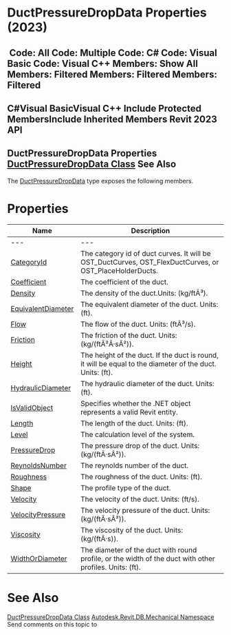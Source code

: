 # DuctPressureDropData Properties (2023)

﻿
 Code: All Code: Multiple Code: C# Code: Visual Basic Code: Visual C++  Members: Show All Members: Filtered Members: Filtered Members: Filtered   
---  
C#Visual BasicVisual C++
Include Protected MembersInclude Inherited Members
Revit 2023 API  
---  
DuctPressureDropData Properties  
[DuctPressureDropData Class](53565301-b25a-cd38-0c68-bed19d619c25.md "DuctPressureDropData Class") See Also  
---  
The [DuctPressureDropData](53565301-b25a-cd38-0c68-bed19d619c25.md "DuctPressureDropData Class") type exposes the following members.
# Properties
| Name | Description |
| --- | --- |
| --- | --- | --- |
| [CategoryId](facb8291-71f9-a9b5-4abf-6389a5401136.md "CategoryId Property") | The category id of duct curves. It will be OST_DuctCurves, OST_FlexDuctCurves, or OST_PlaceHolderDucts. |
| [Coefficient](30c73e0a-612a-d09a-26f9-6a58d5d1378b.md "Coefficient Property") | The coefficient of the duct. |
| [Density](48c06939-e1fc-3160-3302-d1830041098a.md "Density Property") | The density of the duct.Units: (kg/ftÂ³). |
| [EquivalentDiameter](d9a6f2ee-6a9e-f8a0-da64-64739805d33d.md "EquivalentDiameter Property") | The equivalent diameter of the duct. Units: (ft). |
| [Flow](51942eb2-777f-1a16-5406-bc2320827d21.md "Flow Property") | The flow of the duct. Units: (ftÂ³/s). |
| [Friction](628746d9-b8fa-a89e-21e9-97085309122d.md "Friction Property") | The friction of the duct. Units: (kg/(ftÂ²Â·sÂ²)). |
| [Height](7e160200-8c3f-a5d3-37ab-283cb21ee004.md "Height Property") | The height of the duct. If the duct is round, it will be equal to the diameter of the duct. Units: (ft). |
| [HydraulicDiameter](bcb8a3ff-b181-d37b-c165-b36cb9fad32e.md "HydraulicDiameter Property") | The hydraulic diameter of the duct. Units: (ft). |
| [IsValidObject](8f1feb00-c38f-1462-fb57-5c8c345e9d38.md "IsValidObject Property") | Specifies whether the .NET object represents a valid Revit entity. |
| [Length](6ed4c1fd-b680-dc3a-1764-d95819ba5f0e.md "Length Property") | The length of the duct. Units: (ft). |
| [Level](4c461eeb-7be6-86a9-d81d-9f35873c0a78.md "Level Property") | The calculation level of the system. |
| [PressureDrop](95dae130-a635-c9ff-07c9-7ecd24cbcefd.md "PressureDrop Property") | The pressure drop of the duct. Units: (kg/(ftÂ·sÂ²)). |
| [ReynoldsNumber](15aa8a7d-a2ba-40e5-2ec6-97a0e70a163a.md "ReynoldsNumber Property") | The reynolds number of the duct. |
| [Roughness](e7047478-45b1-a611-86da-3e1e2b214870.md "Roughness Property") | The roughness of the duct. Units: (ft). |
| [Shape](d63c2f48-c74c-bb2c-4f48-f3577fbb8684.md "Shape Property") | The profile type of the duct. |
| [Velocity](ed2a2ffa-bf61-7312-1d7b-def50b5ecbed.md "Velocity Property") | The velocity of the duct. Units: (ft/s). |
| [VelocityPressure](8a9a9aa8-000c-a7f3-99f8-56a058a7a77d.md "VelocityPressure Property") | The velocity pressure of the duct. Units: (kg/(ftÂ·sÂ²)). |
| [Viscosity](e0a5f558-485f-9ae7-d1fa-d4abb1c41c48.md "Viscosity Property") | The viscosity of the duct. Units: (kg/(ftÂ·s)). |
| [WidthOrDiameter](518560a8-999c-86f7-9e19-e78030b7822c.md "WidthOrDiameter Property") | The diameter of the duct with round profile, or the width of the duct with other profiles. Units: (ft). |

# See Also
[DuctPressureDropData Class](53565301-b25a-cd38-0c68-bed19d619c25.md "DuctPressureDropData Class")
[Autodesk.Revit.DB.Mechanical Namespace](0eafd899-5912-56fd-94b1-d286156e26fc.md "Autodesk.Revit.DB.Mechanical Namespace")
Send comments on this topic to 